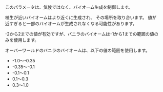 このパラメータは、気候ではなく、バイオーム生成を制御します。

植生が近いバイオームはより近くに生成され、 その場所を取り合います。 値が近すぎると一部のバイオームが生成されなくなる可能性があります。

-2から2までの値が有効ですが、バニラのバイオームは-1から1までの範囲の値のみを使用します。

オーバーワールドのバニラのバイオームは、以下の値の範囲を使用します。

* -1.0～-0.35
* -0.35～-0.1
* -0.1～0.1
* 0.1～0.3
* 0.3～1.0